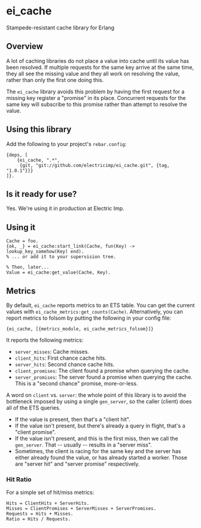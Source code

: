 # ei_cache

Stampede-resistant cache library for Erlang

## Overview

A lot of caching libraries do not place a value into cache until its value has
been resolved. If multiple requests for the same key arrive at the same time,
they all see the missing value and they all work on resolving the value, rather
than only the first one doing this.

The `ei_cache` library avoids this problem by having the first request for a
missing key register a "promise" in its place. Concurrent requests for the same
key will subscribe to this promise rather than attempt to resolve the value.

## Using this library

Add the following to your project's `rebar.config`:

    {deps, [
        {ei_cache, ".*",
         {git, "git://github.com/electricimp/ei_cache.git", {tag, "1.0.1"}}}
    ]}.

## Is it ready for use?

Yes. We're using it in production at Electric Imp.

## Using it

    Cache = foo.
    {ok, _} = ei_cache:start_link(Cache, fun(Key) -> lookup_key_somehow(Key) end).
    % ... or add it to your supervision tree.

    % Then, later...
    Value = ei_cache:get_value(Cache, Key).

## Metrics

By default, `ei_cache` reports metrics to an ETS table. You can get the current
values with `ei_cache_metrics:get_counts(Cache)`. Alternatively, you can report
metrics to folsom by putting the following in your config file:

    {ei_cache, [{metrics_module, ei_cache_metrics_folsom}]}

It reports the following metrics:

- `server_misses`: Cache misses.
- `client_hits`: First chance cache hits.
- `server_hits`: Second chance cache hits.
- `client_promises`: The client found a promise when querying the cache.
- `server_promises`: The server found a promise when querying the cache. This
  is a "second chance" promise, more-or-less.

A word on `client` vs. `server`: the whole point of this library is to avoid
the bottleneck imposed by using a single `gen_server`, so the caller (client)
does all of the ETS queries.

- If the value is present, then that's a "client hit".
- If the value isn't present, but there's already a query in flight, that's a
  "client promise".
- If the value isn't present, and this is the first miss, then we call the
  `gen_server`. That -- usually -- results in a "server miss".
- Sometimes, the client is racing for the same key and the server has either
  already found the value, or has already started a worker. Those are "server
  hit" and "server promise" respectively.

### Hit Ratio

For a simple set of hit/miss metrics:

    Hits = ClientHits + ServerHits.
    Misses = ClientPromises + ServerMisses + ServerPromises.
    Requests = Hits + Misses.
    Ratio = Hits / Requests.
